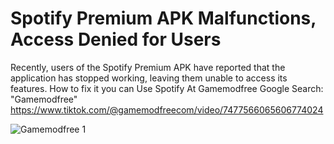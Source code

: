 # Spotify Premium APK Malfunctions, Access Denied for Users

Recently, users of the Spotify Premium APK have reported that the application has stopped working, leaving them unable to access its features. 
How to fix it you can
Use Spotify At Gamemodfree
Google Search: "Gamemodfree"
https://www.tiktok.com/@gamemodfreecom/video/7477566065606774024

![Gamemodfree 1](https://github.com/user-attachments/assets/6a0a6947-5915-4ca4-8cbc-6f3f1a6c9ebd)
